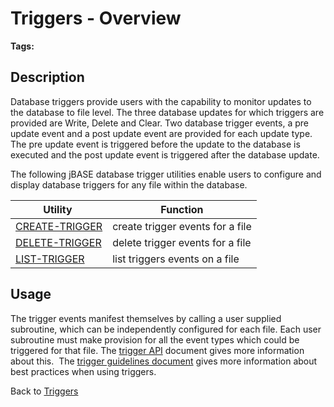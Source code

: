 # Triggers - Overview

<PageHeader />

**Tags:**
<badge text='triggers' vertical='middle' />

## Description

Database triggers provide users with the capability to monitor updates to the database to file level. The three database updates for which triggers are provided are Write, Delete and Clear. Two database trigger events, a pre update event and a post update event are provided for each update type. The pre update event is triggered before the update to the database is executed and the post update event is triggered after the database update.

The following jBASE database trigger utilities enable users to configure and display database triggers for any file within the database.

| Utility  | Function |
| --- | --- |
| [CREATE-TRIGGER](./../create-trigger) | create trigger events for a file |
| [DELETE-TRIGGER](./../create-trigger) | delete trigger events for a file |
| [LIST-TRIGGER](./../list-trigger/README.md) | list triggers events on a file |

## Usage

The trigger events manifest themselves by calling a user supplied subroutine, which can be independently configured for each file. Each user subroutine must make provision for all the event types which could be triggered for that file. The [trigger API](./../trigger-api) document gives more information about this.  The [trigger guidelines document](./../triggers-guidelines) gives more information about best practices when using triggers.

Back to [Triggers](./../README.md)

<PageFooter />
